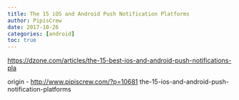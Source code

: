 ```yaml
---
title: The 15 iOS and Android Push Notification Platforms
author: PipisCrew
date: 2017-10-26
categories: [android]
toc: true
---
```


https://dzone.com/articles/the-15-best-ios-and-android-push-notifications-pla

origin - http://www.pipiscrew.com/?p=10681 the-15-ios-and-android-push-notification-platforms